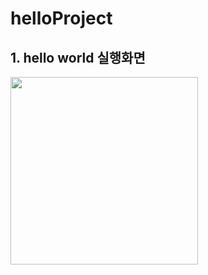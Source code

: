 # helloProject

## 1. hello world 실행화면

<img src='https://github.com/choihjin/helloProject/blob/master/screenshot/스크린샷%202022-09-02%20오후%205.08.34.png?raw=true'
width='300'>
